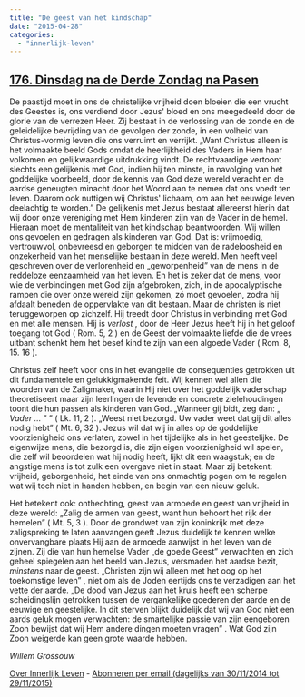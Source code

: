 ```yaml
---
title: "De geest van het kindschap"
date: "2015-04-28"
categories: 
  - "innerlijk-leven"
---
```


## [176\. Dinsdag na de Derde Zondag na Pasen](http://ift.tt/1QCjZPv)

De paastijd moet in ons de christelijke vrijheid doen bloeien die een vrucht des Geestes is, ons verdiend door Jezus' bloed en ons meegedeeld door de glorie van de verrezen Heer. Zij bestaat in de verlossing van de zonde en de geleidelijke bevrijding van de gevolgen der zonde, in een volheid van Christus-vormig leven die ons verruimt en verrijkt. „Want Christus alleen is het volmaakte beeld Gods omdat de heerlijkheid des Vaders in Hem haar volkomen en gelijkwaardige uitdrukking vindt. De rechtvaardige vertoont slechts een gelijkenis met God, indien hij ten minste, in navolging van het goddelijke voorbeeld, door de kennis van God deze wereld veracht en de aardse geneugten minacht door het Woord aan te nemen dat ons voedt ten leven. Daarom ook nuttigen wij Christus' lichaam, om aan het eeuwige leven deelachtig te worden.” De gelijkenis met Jezus bestaat allereerst hierin dat wij door onze vereniging met Hem kinderen zijn van de Vader in de hemel. Hieraan moet de mentaliteit van het kindschap beantwoorden. Wij willen ons gevoelen en gedragen als kinderen van God. Dat is: vrijmoedig, vertrouwvol, onbevreesd en geborgen te midden van de radeloosheid en onzekerheid van het menselijke bestaan in deze wereld. Men heeft veel geschreven over de verlorenheid en „geworpenheid” van de mens in de reddeloze eenzaamheid van het leven. En het is zeker dat de mens, voor wie de verbindingen met God zijn afgebroken, zich, in de apocalyptische rampen die over onze wereld zijn gekomen, zó moet gevoelen, zodra hij afdaalt beneden de oppervlakte van dit bestaan. Maar de christen is niet teruggeworpen op zichzelf. Hij treedt door Christus in verbinding met God en met alle mensen. Hij is _verlost_ , door de Heer Jezus heeft hij in het geloof toegang tot God ( Rom. 5, 2 ) en de Geest der volmaakte liefde die de vrees uitbant schenkt hem het besef kind te zijn van een algoede Vader ( Rom. 8, 15. 16 ).

Christus zelf heeft voor ons in het evangelie de consequenties getrokken uit dit fundamentele en gelukkigmakende feit. Wij kennen wel allen die woorden van de Zaligmaker, waarin Hij niet over het goddelijk vaderschap theoretiseert maar zijn leerlingen de levende en concrete zielehoudingen toont die hun passen als kinderen van God. „Wanneer gij bidt, zeg dan: „ _Vader …_ ” ” ( Lk. 11, 2 ). „Weest niet bezorgd. Uw vader weet dat gij dit alles nodig hebt” ( Mt. 6, 32 ). Jezus wil dat wij in alles op de goddelijke voorzienigheid ons verlaten, zowel in het tijdelijke als in het geestelijke. De eigenwijze mens, die bezorgd is, die zijn eigen voorzienigheid wil spelen, die zelf wil beoordelen wat hij nodig heeft, lijkt dit een waagstuk; en de angstige mens is tot zulk een overgave niet in staat. Maar zij betekent: vrijheid, geborgenheid, het einde van ons onmachtig pogen om te regelen wat wij toch niet in handen hebben, en begin van een nieuw geluk.

Het betekent ook: onthechting, geest van armoede en geest van vrijheid in deze wereld: „Zalig de armen van geest, want hun behoort het rijk der hemelen” ( Mt. 5, 3 ). Door de grondwet van zijn koninkrijk met deze zaligspreking te laten aanvangen geeft Jezus duidelijk te kennen welke onvervangbare plaats Hij aan de armoede aanwijst in het leven van de zijnen. Zij die van hun hemelse Vader „de goede Geest” verwachten en zich geheel spiegelen aan het beeld van Jezus, versmaden het aardse bezit, _minstens_ naar de geest. „Christen zijn wij alleen met het oog op het toekomstige leven” , niet om als de Joden eertijds ons te verzadigen aan het vette der aarde. „De dood van Jezus aan het kruis heeft een scherpe scheidingslijn getrokken tussen de vergankelijke goederen der aarde en de eeuwige en geestelijke. In dit sterven blijkt duidelijk dat wij van God niet een aards geluk mogen verwachten: de smartelijke passie van zijn eengeboren Zoon bewijst dat wij Hem andere dingen moeten vragen” . Wat God zijn Zoon weigerde kan geen grote waarde hebben.

_Willem Grossouw_

[Over Innerlijk Leven](http://ift.tt/1y6X5mY) - [Abonneren per email (dagelijks van 30/11/2014 tot 29/11/2015)](http://eepurl.com/9P3DT)
